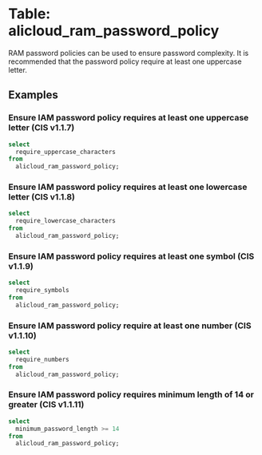 # Table: alicloud_ram_password_policy

RAM password policies can be used to ensure password complexity. It is recommended
that the password policy require at least one uppercase letter.

## Examples

### Ensure IAM password policy requires at least one uppercase letter (CIS v1.1.7)
```sql
select
  require_uppercase_characters
from
  alicloud_ram_password_policy;
```


### Ensure IAM password policy requires at least one lowercase letter (CIS v1.1.8)
```sql
select
  require_lowercase_characters
from
  alicloud_ram_password_policy;
```


### Ensure IAM password policy requires at least one symbol (CIS v1.1.9)
```sql
select
  require_symbols
from
  alicloud_ram_password_policy;
```


### Ensure IAM password policy require at least one number (CIS v1.1.10)
```sql
select
  require_numbers
from
  alicloud_ram_password_policy;
```


### Ensure IAM password policy requires minimum length of 14 or greater (CIS v1.1.11)
```sql
select
  minimum_password_length >= 14
from
  alicloud_ram_password_policy;
```


